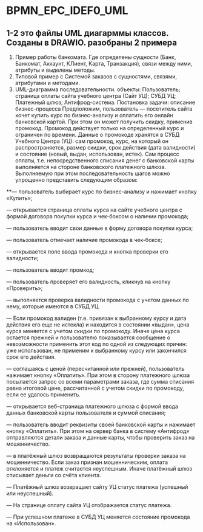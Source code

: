 # BPMN_EPC_IDEF0_UML
## 1-2 это файлы UML диагарммы классов. Созданы в DRAWIO. разобраны 2 примера
1. Пример работы банкомата. Где определены сущности (Банк, Банкомат, Аккаунт, КЛиент, Карта, Транзакция), связи между ними, атрибуты и выделены методы. 
2. Типовой пример с Системой заказов с сущностями, связями, атрибутами и методами.
3. UML-диаграмма последовательности. объекты: Пользователь; страница оплаты сайта учебного центра (Сайт УЦ); СУБД УЦ; Платежный шлюз; Антифрод-система.
Постановка задачи: описание бизнес-процесса
Предположим, пользователь — посетитель сайта хочет купить курс по бизнес-анализу и оплатить его онлайн банковской картой. При этом он может получить скидку, применив промокод. Промокод действует только на определенный курс и ограничен по времени. Данные о промокоде хранятся в СУБД Учебного Центра (УЦ): сам промокод, курс, на который он распространяется, размер скидки, срок действия (дата валидности) и состояние (новый, выдан, использован, истек). Сам процесс оплаты, т.е. непосредственного списания денег с банковской карты выполняется на стороне банковского платежного шлюза. Выполняемую при этом последовательность шагов можно упрощенно представить следующим образом:

**— пользователь выбирает курс по бизнес-анализу и нажимает кнопку «Купить»;

— открывается страница оплаты курса на сайте учебного центра с формой договора покупки курса и чек-боксом о наличии промокода;

— пользователь вводит свои данные в форму договора покупки курса;

— пользователь отмечает наличие промокода в чек-боксе;

— открывается поле ввода промокода и кнопка проверки его валидности;

— пользователь вводит промкод;

— пользователь проверяет его валидность, кликнув на кнопку «Проверить»;

— выполняется проверка валидности промокода с учетом данных по нему, которые имеются в СУБД УЦ.

— Если промокод валиден (т.е. привязан к выбранному курсу и дата действия его еще не истекла) и находится в состоянии «выдан», цена курса меняется с учетом скидки по промокоду. Иначе цена курса остается прежней и пользователю показывается сообщение о невозможности применить этот код по одной из следующих причин: уже использован, не применим к выбранному курсу или закончился срок его действия.

— соглашаясь с ценой (пересчитанной или прежней), пользователь нажимает кнопку «Оплатить». При этом в сторону платежного шлюза посылается запрос со всеми параметрами заказа, где сумма списания равна итоговой цене, рассчитанной с учетом скидки по промокоду, если ее удалось применить.

— открывается веб-страница платежного шлюза с формой ввода данных банковской карты пользователя и суммой списания;

— пользователь вводит реквизиты своей банковской карты и нажимает кнопку «Оплатить». При этом на сервер банка в систему «Антифрод» отправляются детали заказа и данные карты, чтобы проверить заказ на мошенничество.

— в платёжный шлюз возвращаются результаты проверки заказа на мошенничество. Если заказ признан мошенническим, оплата отклоняется и платеж считается неуспешным. Иначе платёжный шлюз списывает деньги со счёта клиента.

— Платёжный шлюз возвращает сайту УЦ статус платежа (успешный или неуспешный).

— На странице оплату сайта УЦ отображается статус платежа.

— При успешном платеже в СУБД УЦ меняется состояние промокода на «Использован».

